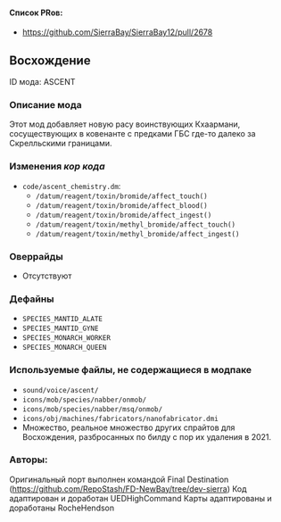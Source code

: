 
#### Список PRов:

- https://github.com/SierraBay/SierraBay12/pull/2678
<!--
  Ссылки на PRы, связанные с модом:
  - Создание
  - Большие изменения
-->

<!-- Название мода. Не важно на русском или на английском. -->
## Восхождение

ID мода: ASCENT
<!--
  Название модпака прописными буквами, СОЕДИНЁННЫМИ_ПОДЧЁРКИВАНИЕМ,
  которое ты будешь использовать для обозначения файлов.
-->

### Описание мода

Этот мод добавляет новую расу воинствующих Кхаармани, сосуществующих в ковенанте с предками ГБС где-то далеко за Скрелльскими границами.
<!--
  Что он делает, что добавляет: что, куда, зачем и почему - всё здесь.
  А также любая полезная информация.
-->

### Изменения *кор кода*

- `code/ascent_chemistry.dm`:
  - `/datum/reagent/toxin/bromide/affect_touch()`
  - `/datum/reagent/toxin/bromide/affect_blood()`
  - `/datum/reagent/toxin/bromide/affect_ingest()`
  - `/datum/reagent/toxin/methyl_bromide/affect_touch()`
  - `/datum/reagent/toxin/methyl_bromide/affect_ingest()`

<!--
  Если вы редактировали какие-либо процедуры или переменные в кор коде,
  они должны быть указаны здесь.
  Нужно указать и файл, и процедуры/переменные.

  Изменений нет - напиши "Отсутствуют"
-->

### Оверрайды

- Отсутствуют
<!--
  Если ты добавлял новый модульный оверрайд, его нужно указать здесь.
  Здесь указываются оверрайды в твоём моде и папке `_master_files`

  Изменений нет - напиши "Отсутствуют"
-->

### Дефайны

- `SPECIES_MANTID_ALATE`
- `SPECIES_MANTID_GYNE`
- `SPECIES_MONARCH_WORKER`
- `SPECIES_MONARCH_QUEEN`
<!--
  Если требовалось добавить какие-либо дефайны, укажи файлы,
  в которые ты их добавил, а также перечисли имена.
  И то же самое, если ты используешь дефайны, определённые другим модом.

  Не используешь - напиши "Отсутствуют"
-->

### Используемые файлы, не содержащиеся в модпаке

- `sound/voice/ascent/`
- `icons/mob/species/nabber/onmob/`
- `icons/mob/species/nabber/msq/onmob/`
- `icons/obj/machines/fabricators/nanofabricator.dmi`
-  Множество, реальное множество других спрайтов для Восхождения, разбросанных по билду с пор их удаления в 2021.
<!--
  Будь то немодульный файл или модульный файл, который не содержится в папке,
  принадлежащей этому конкретному моду, он должен быть упомянут здесь.
  Хорошими примерами являются иконки или звуки, которые используются одновременно
  несколькими модулями, или что-либо подобное.
-->

### Авторы:

Оригинальный порт выполнен командой Final Destination (https://github.com/RepoStash/FD-NewBay/tree/dev-sierra)
Код адаптирован и доработан UEDHighCommand
Карты адаптированы и доработаны RocheHendson
<!--
  Здесь находится твой никнейм
  Если работал совместно - никнеймы тех, кто помогал.
  В случае порта чего-либо должна быть ссылка на источник.
-->
